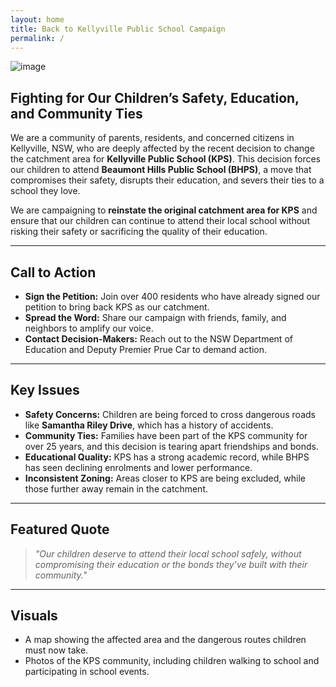 ```yaml
---
layout: home
title: Back to Kellyville Public School Campaign
permalink: /
---
```



![image](https://github.com/user-attachments/assets/34cde053-bea7-4f48-9950-c5d70dc94697)

## **Fighting for Our Children’s Safety, Education, and Community Ties**

We are a community of parents, residents, and concerned citizens in Kellyville, NSW, who are deeply affected by the recent decision to change the catchment area for **Kellyville Public School (KPS)**. This decision forces our children to attend **Beaumont Hills Public School (BHPS)**, a move that compromises their safety, disrupts their education, and severs their ties to a school they love.

We are campaigning to **reinstate the original catchment area for KPS** and ensure that our children can continue to attend their local school without risking their safety or sacrificing the quality of their education.

---

## **Call to Action**

- **Sign the Petition:** Join over 400 residents who have already signed our petition to bring back KPS as our catchment.  
- **Spread the Word:** Share our campaign with friends, family, and neighbors to amplify our voice.  
- **Contact Decision-Makers:** Reach out to the NSW Department of Education and Deputy Premier Prue Car to demand action.  

---

## **Key Issues**

- **Safety Concerns:** Children are being forced to cross dangerous roads like **Samantha Riley Drive**, which has a history of accidents.  
- **Community Ties:** Families have been part of the KPS community for over 25 years, and this decision is tearing apart friendships and bonds.  
- **Educational Quality:** KPS has a strong academic record, while BHPS has seen declining enrolments and lower performance.  
- **Inconsistent Zoning:** Areas closer to KPS are being excluded, while those further away remain in the catchment.  

---

## **Featured Quote**

> *"Our children deserve to attend their local school safely, without compromising their education or the bonds they’ve built with their community."*

---

## **Visuals**

- A map showing the affected area and the dangerous routes children must now take.  
- Photos of the KPS community, including children walking to school and participating in school events.  

